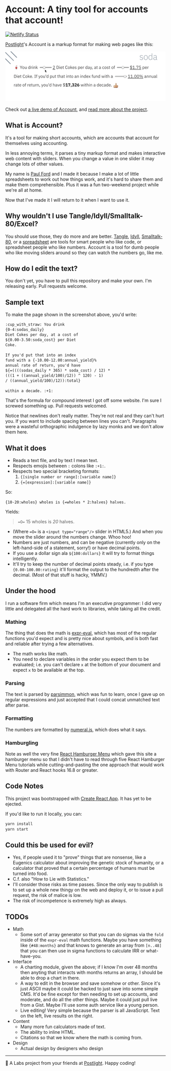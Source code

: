 # Account: A tiny tool for accounts that account!

[![Netlify Status](https://api.netlify.com/api/v1/badges/0ccc4ad6-ff9f-472a-b1e8-41dd333a6c02/deploy-status)](https://app.netlify.com/sites/account-account/deploys)

[Postlight](https://postlight.com)'s Account is a markup format for making web pages like this:

![An animated gif of a demo of this code.](./doc/soda-demo-cropped.gif)

Check out [a live demo of Account](https://account.postlight.com/), and [read more about the project](https://postlight.com/trackchanges/the-worlds-worst-calculator).

## What is Account?

It's a tool for making short accounts, which are accounts that account for themselves using accounting.

In less annoying terms, it parses a tiny markup format and makes interactive web content with sliders. When you change a value in one slider it may change lots of other values.

My name is [Paul Ford](https://github.com/ftrain/) and I made it because I make a lot of little spreadsheets to work out how things work, and it's hard to share them and make them comprehensible. Plus it was a fun two-weekend project while we're all at home.

Now that I've made it I will return to it when I want to use it.

## Why wouldn't I use Tangle/Idyll/Smalltalk-80/Excel?

You should use those, they do more and are better. [Tangle](http://worrydream.com/Tangle/), [Idyll](https://idyll-lang.org/), [Smalltalk-80](https://pharo.org/), or a [spreadsheet](https://en.wikipedia.org/wiki/VisiCalc) are tools for smart people who like code, or spreadsheet people who like numbers. Account is a tool for dumb people who like moving sliders around so they can watch the numbers go, like me.

## How do I edit the text?

You don't yet, you have to pull this repository and make your own. I'm releasing early. Pull requests welcome.

## Sample text

To make the page shown in the screenshot above, you'd write:

```
:cup_with_straw: You drink
{0-4:sodas_daily}
Diet Cokes per day, at a cost of
${0.00-3.50:soda_cost} per Diet
Coke.

If you'd put that into an index
fund with a {-10.00-12.00:annual_yield}%
annual rate of return, you'd have
${=((((sodas_daily * 365) * soda_cost) / 12) *
(((1 + ((annual_yield/100)/12)) ^ 120) - 1)
/ ((annual_yield/100)/12)):total}

within a decade. :+1:

```

That's the formula for compound interest I got off some website. I'm sure I screwed something up. Pull requests welcomed.

Notice that newlines don't really matter. They're not real and they can't hurt you. If you want to include spacing between lines you can't. Paragraphs were a wasteful orthographic indulgence by lazy monks and we don't allow them here.

## What it does

- Reads a text file, and by text I mean text.
- Respects emojis between ```:``` colons like ```:+1:```.
- Respects two special bracketing formats:
   1. ```{[single number or range]:[variable name]}```
   2. ```{=[expression]:[variable name]}```

So:

```{10-20:wholes} wholes is {=wholes * 2:halves} halves.```

Yields:

> ```=O=``` 15 wholes is *20* halves.

- (Where ```=O=``` is a ```<input type="range"/>``` slider in HTML5.) And when you move the slider around the numbers change. Whoo hoo!
- Numbers are just numbers, and can be negative (currently only on the left-hand-side of a statement, sorry!) or have decimal points.
- If you use a dollar sign ala ```${100:dollars}``` it will try to format things intelligently.
- It'll try to keep the number of decimal points steady, i.e. if you type ```{0.00-100.00:rating}``` it'll format the output to the hundredth after the decimal. (Most of that stuff is hacky, YMMV.)

## Under the hood

I run a software firm which means I'm an executive programmer: I did very little and delegated all the hard work to libraries, while taking all the credit.

### Mathing
The thing that does the math is [expr-eval](https://github.com/silentmatt/expr-eval), which has most of the regular functions you'd expect and is pretty nice about symbols, and is both fast and reliable after trying a few alternatives.

- The math works like math.
- You need to declare variables in the order you expect them to be evaluated; i.e. you can't declare ```x``` at the bottom of your document and expect ```x``` to be available at the top.

### Parsing
The text is parsed by [parsimmon](https://github.com/jneen/parsimmon), which was fun to learn, once I gave up on regular expressions and just accepted that I could concat unmatched text after parse.

### Formatting

The numbers are formatted by [numeral.js](http://numeraljs.com/), which does what it says.

### Hamburgling

Note as well the very fine [React Hamburger Menu](https://www.npmjs.com/package/react-hamburger-menu) which gave this site a hamburger menu so that I didn't have to read through five React Hamburger Menu tutorials while cutting-and-pasting the one approach that would work with Router and React hooks 16.8 or greater.

## Code Notes
This project was bootstrapped with [Create React App](https://github.com/facebook/create-react-app). It has yet to be ejected.

If you'd like to run it locally, you can:

```bash
yarn install
yarn start
```

## Could this be used for evil?
- Yes, if people used it to "prove" things that are nonsense, like a Eugenics calculator about improving the genetic stock of humanity, or a calculator that proved that a certain percentage of humans must be turned into food.
- C.f. also "How to Lie with Statistics."
- I'll consider those risks as time passes. Since the only way to publish is to set up a whole new thingy on the web and deploy it, or to issue a pull request, the risk of malice is low.
- The risk of incompetence is extremely high as always.

## TODOs
- Math
  - Some sort of array generator so that you can do sigmas via the ```fold``` inside of the ```expr-eval``` math functions. Maybe you have something like ```{#48:months}``` and that knows to generate an array from ```[n..48]``` that you can then use in sigma functions to calculate IRR or what-have-you.
- Interface
  - A charting module, given the above; if I know I'm over 48 months then anyting that interacts with months returns an array, I should be able to drop a chart in there.
  - A way to edit in the browser and save somehow or other. Since it's just ASCII maybe it could be hacked to just save into some simple CMS. It'd be fine except for then needing to set up accounts, and moderate, and do all the other things. Maybe it could just pull live from a Gist. Maybe I'll use some auth service like a young person.
  - Live editing! Very simple because the parser is all JavaScript. Text on the left, live results on the right.
- Content
  - Many more fun calculators made of text.
  - The ability to inline HTML.
  - Citations so that we know where the math is coming from.
- Design
  - Actual design by designers who design

---

🔬 A Labs project from your friends at [Postlight](https://postlight.com). Happy coding!

